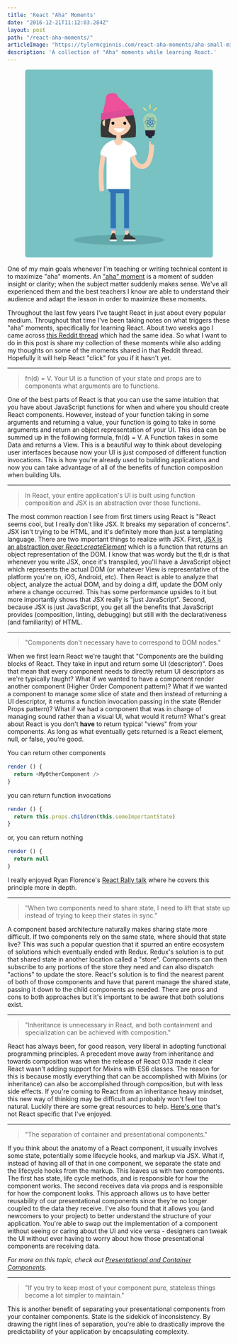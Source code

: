 ```yaml
---
title: 'React "Aha" Moments'
date: "2016-12-21T11:12:03.284Z"
layout: post
path: "/react-aha-moments/"
articleImage: "https://tylermcginnis.com/react-aha-moments/aha-small-min.jpg"
description: 'A collection of "Aha" moments while learning React.'
---
```


<figure>
  <img style="margin: 0px auto; border-radius: 5px" src='aha-small-min.jpg' />
</figure>


One of my main goals whenever I'm teaching or writing technical content is to maximize "aha" moments. An ["aha" moment](https://en.wikipedia.org/wiki/Eureka_effect) is a moment of sudden insight or clarity; when the subject matter suddenly makes sense. We've all experienced them and the best teachers I know are able to understand their audience and adapt the lesson in order to maximize these moments.

Throughout the last few years I've taught React in just about every popular medium. Throughout that time I've been taking notes on what triggers these "aha" moments, specifically for learning React. About two weeks ago I came across [this Reddit thread](https://www.reddit.com/r/reactjs/comments/5gmywc/what_were_the_biggest_aha_moments_you_had_while/) which had the same idea. So what I want to do in this post is share my collection of these moments while also adding my thoughts on some of the moments shared in that Reddit thread. Hopefully it will help React "click" for you if it hasn't yet.

***

> fn(d) = V. Your UI is a function of your state and props are to components what arguments are to functions.

One of the best parts of React is that you can use the same intuition that you have about JavaScript functions for when and where you should create React components. However, instead of your function taking in some arguments and returning a value, your function is going to take in some arguments and return an object representation of your UI. This idea can be summed up in the following formula, fn(d) = V. A Function takes in some Data and returns a View. This is a beautiful way to think about developing user interfaces because now your UI is just composed of different function invocations. This is how you're already used to building applications and now you can take advantage of all of the benefits of function composition when building UIs.

***

> In React, your entire application's UI is built using function composition and JSX is an abstraction over those functions.

The most common reaction I see from first timers using React is "React seems cool, but I really don't like JSX. It breaks my separation of concerns". JSX isn't trying to be HTML, and it's definitely more than just a templating language. There are two important things to realize with JSX. First, [JSX is an abstraction over *React.createElement*](https://tylermcginnis.com/react-elements-vs-react-components/) which is a function that returns an object representation of the DOM. I know that was wordy but the tl;dr is that whenever you write JSX, once it's transpiled, you'll have a JavaScript object which represents the actual DOM (or whatever View is representative of the platform you're on, iOS, Android, etc). Then React is able to analyze that object, analyze the actual DOM, and by doing a diff, update the DOM only where a change occurred. This has some performance upsides to it but more importantly shows that JSX really is "just JavaScript". Second, because JSX is just JavaScript, you get all the benefits that JavaScript provides (composition, linting, debugging) but still with the declarativeness (and familiarity) of HTML.

***

> "Components don't necessary have to correspond to DOM nodes."

When we first learn React we're taught that "Components are the building blocks of React. They take in input and return some UI (descriptor)". Does that mean that every component needs to directly return UI descriptors as we're typically taught? What if we wanted to have a component render another component (Higher Order Component pattern)? What if we wanted a component to manage some slice of state and then instead of returning a UI descriptor, it returns a function invocation passing in the state (Render Props pattern)? What if we had a component that was in charge of managing sound rather than a visual UI, what would it return? What's great about React is you don't __have__ to return typical "views" from your components. As long as what eventually gets returned is a React element, null, or false, you're good.

You can return other components

```javascript
render () {
  return <MyOtherComponent />
}
```

you can return function invocations

```javascript
render () {
  return this.props.children(this.someImportantState)
}
```

or, you can return nothing

```javascript
render () {
  return null
}
```

I really enjoyed Ryan Florence's [React Rally talk](https://www.youtube.com/watch?v=kp-NOggyz54) where he covers this principle more in depth.

***

> "When two components need to share state, I need to lift that state up instead of trying to keep their states in sync."

A component based architecture naturally makes sharing state more difficult. If two components rely on the same state, where should that state live? This was such a popular question that it spurred an entire ecosystem of solutions which eventually ended with Redux. Redux's solution is to put that shared state in another location called a "store". Components can then subscribe to any portions of the store they need and can also dispatch "actions" to update the store. React's solution is to find the nearest parent of both of those components and have that parent manage the shared state, passing it down to the child components as needed. There are pros and cons to both approaches but it's important to be aware that both solutions exist.

***

> "Inheritance is unnecessary in React, and both containment and specialization can be achieved with composition."

React has always been, for good reason, very liberal in adopting functional programming principles. A precedent move away from inheritance and towards composition was when the release of React 0.13 made it clear React wasn't adding support for Mixins with ES6 classes. The reason for this is because mostly everything that can be accomplished with Mixins (or inheritance) can also be accomplished through composition, but with less side effects. If you're coming to React from an inheritance heavy mindset, this new way of thinking may be difficult and probably won't feel too natural. Luckily there are some great resources to help. [Here's one](https://www.youtube.com/watch?v=wfMtDGfHWpA) that's not React specific that I've enjoyed.

***

> "The separation of container and presentational components."

If you think about the anatomy of a React component, it usually involves some state, potentially some lifecycle hooks, and markup via JSX. What if, instead of having all of that in one component, we separate the state and the lifecycle hooks from the markup. This leaves us with two components. The first has state, life cycle methods, and is responsible for how the component works. The second receives data via props and is responsible for how the component looks. This approach allows us to have better reusability of our presentational components since they're no longer coupled to the data they receive. I've also found that it allows you (and newcomers to your project) to better understand the structure of your application. You're able to swap out the implementation of a component without seeing or caring about the UI and vice versa - designers can tweak the UI without ever having to worry about how those presentational components are receiving data.

*For more on this topic, check out [Presentational and Container Components](https://medium.com/@dan_abramov/smart-and-dumb-components-7ca2f9a7c7d0#.q9tui51xz).*

***

> "If you try to keep most of your component pure, stateless things become a lot simpler to maintain."

This is another benefit of separating your presentational components from your container components. State is the sidekick of inconsistency. By drawing the right lines of separation, you're able to drastically improve the predictability of your application by encapsulating complexity.